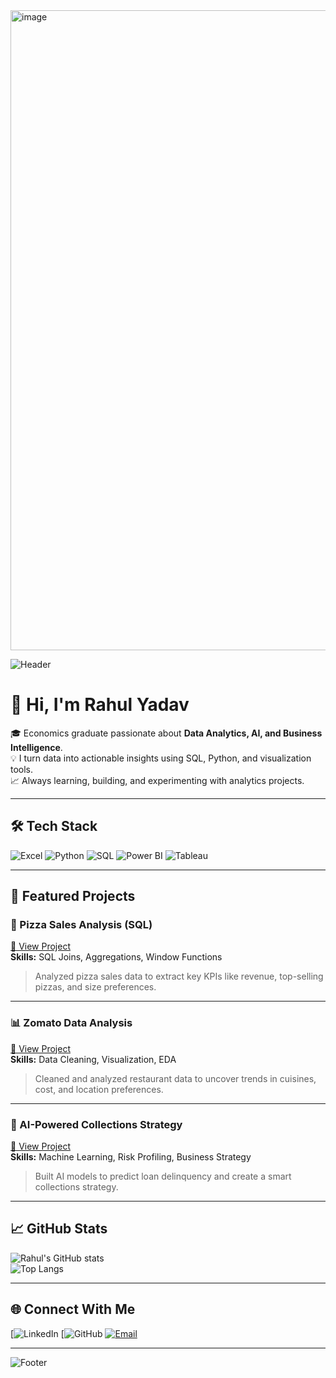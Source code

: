 
<img width="1536" height="1024" alt="image" src="https://github.com/user-attachments/assets/30aeb8e4-0ac7-4c22-9a45-a2aef563a135" />



<!-- Profile Banner -->
![Header](https://capsule-render.vercel.app/api?type=waving&color=0:00c6ff,100:0072ff&height=200&section=header&text=Rahul%20Yadav&fontSize=50&fontColor=ffffff&fontAlignY=35)

# 👋 Hi, I'm Rahul Yadav

🎓 Economics graduate passionate about **Data Analytics, AI, and Business Intelligence**.  
💡 I turn data into actionable insights using SQL, Python, and visualization tools.  
📈 Always learning, building, and experimenting with analytics projects.

---

## 🛠 Tech Stack

![Excel](https://img.shields.io/badge/Microsoft%20Excel-217346?logo=microsoft-excel&logoColor=white&style=for-the-badge)
![Python](https://img.shields.io/badge/Python-3776AB?logo=python&logoColor=white&style=for-the-badge)
![SQL](https://img.shields.io/badge/SQL-005C84?logo=postgresql&logoColor=white&style=for-the-badge)
![Power BI](https://img.shields.io/badge/Power%20BI-F2C811?logo=powerbi&logoColor=black&style=for-the-badge)
![Tableau](https://img.shields.io/badge/Tableau-E97627?logo=tableau&logoColor=white&style=for-the-badge)

---

## 📌 Featured Projects

### 🍕 Pizza Sales Analysis (SQL)
[🔗 View Project](https://github.com/your-username/pizza-sales-analysis)  
**Skills:** SQL Joins, Aggregations, Window Functions  
> Analyzed pizza sales data to extract key KPIs like revenue, top-selling pizzas, and size preferences.

---

### 📊 Zomato Data Analysis
[🔗 View Project](https://github.com/your-username/zomato-data-analysis)  
**Skills:** Data Cleaning, Visualization, EDA  
> Cleaned and analyzed restaurant data to uncover trends in cuisines, cost, and location preferences.

---

### 🤖 AI-Powered Collections Strategy
[🔗 View Project](https://github.com/your-username/ai-collections-strategy)  
**Skills:** Machine Learning, Risk Profiling, Business Strategy  
> Built AI models to predict loan delinquency and create a smart collections strategy.

---

## 📈 GitHub Stats

![Rahul's GitHub stats](https://github-readme-stats.vercel.app/api?username=your-username&show_icons=true&theme=tokyonight)  
![Top Langs](https://github-readme-stats.vercel.app/api/top-langs/?username=your-username&layout=compact&theme=tokyonight)

---

## 🌐 Connect With Me

[![LinkedIn](https://www.linkedin.com/in/rahul-yadav-61901b168/)
[![GitHub](https://github.com/Rahulyadav017)
[![Email](https://img.shields.io/badge/Email-D14836?logo=gmail&logoColor=white)](mailto:ry66239@gmail.com)

---

<!-- Footer Banner -->
![Footer](https://capsule-render.vercel.app/api?type=waving&color=0:0072ff,100:00c6ff&height=120&section=footer)
